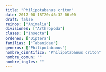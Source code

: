 ```yaml
---
title: "Philipotabanus criton"
date: 2017-08-18T20:46:32-06:00
draft: false
reinos: ["Animalia"]
divisiones: ["Arthropoda"]
clases: ["Insecta"]
ordenes: ["Diptera"]
familias: ["Tabanidae"]
generos: ["Philipotabanus"]
nombre_cientifico: "Philipotabanus criton"
nombre_comun: ""
nombre_ingles: ""
---
```

